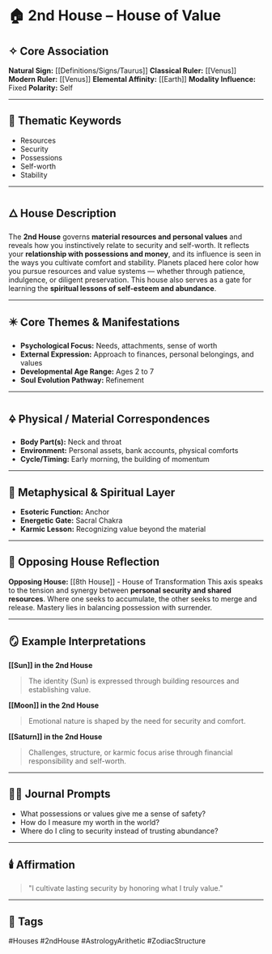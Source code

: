 # 🏠 2nd House – House of Value

## ✧ Core Association

**Natural Sign:** [[Definitions/Signs/Taurus]]
**Classical Ruler:** [[Venus]]
**Modern Ruler:** [[Venus]]
**Elemental Affinity:** [[Earth]]
**Modality Influence:** Fixed
**Polarity:** Self

---

## 🧭 Thematic Keywords

- Resources
- Security
- Possessions
- Self-worth
- Stability

---

## 🜂 House Description

The **2nd House** governs **material resources and personal values** and reveals how you instinctively relate to security and self-worth.
It reflects your **relationship with possessions and money**, and its influence is seen in the ways you cultivate comfort and stability.
Planets placed here color how you pursue resources and value systems — whether through patience, indulgence, or diligent preservation.
This house also serves as a gate for learning the **spiritual lessons of self-esteem and abundance**.

---

## ✴️ Core Themes & Manifestations

- **Psychological Focus:** Needs, attachments, sense of worth
- **External Expression:** Approach to finances, personal belongings, and values
- **Developmental Age Range:** Ages 2 to 7
- **Soul Evolution Pathway:** Refinement

---

## 🜍 Physical / Material Correspondences

- **Body Part(s):** Neck and throat
- **Environment:** Personal assets, bank accounts, physical comforts
- **Cycle/Timing:** Early morning, the building of momentum

---

## 💠 Metaphysical & Spiritual Layer

- **Esoteric Function:** Anchor
- **Energetic Gate:** Sacral Chakra
- **Karmic Lesson:** Recognizing value beyond the material

---

## 🔁 Opposing House Reflection

**Opposing House:** [[8th House]] - House of Transformation
This axis speaks to the tension and synergy between **personal security and shared resources**.
Where one seeks to accumulate, the other seeks to merge and release. Mastery lies in balancing possession with surrender.

---

## 🪞 Example Interpretations

**[[Sun]] in the 2nd House**
> The identity (Sun) is expressed through building resources and establishing value.

**[[Moon]] in the 2nd House**
> Emotional nature is shaped by the need for security and comfort.

**[[Saturn]] in the 2nd House**
> Challenges, structure, or karmic focus arise through financial responsibility and self-worth.

---

## ✍🏼 Journal Prompts

- What possessions or values give me a sense of safety?
- How do I measure my worth in the world?
- Where do I cling to security instead of trusting abundance?

---

## 🕯️ Affirmation

> "I cultivate lasting security by honoring what I truly value."

---

## 🔖 Tags
#Houses #2ndHouse #AstrologyArithetic #ZodiacStructure
